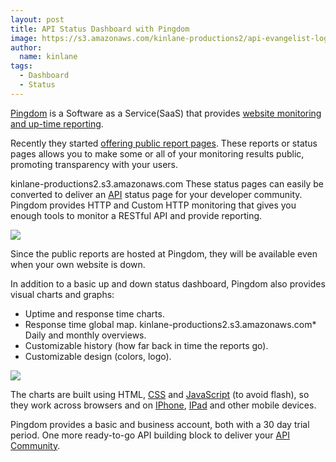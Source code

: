 ```yaml
---
layout: post
title: API Status Dashboard with Pingdom
image: https://s3.amazonaws.com/kinlane-productions2/api-evangelist-logos/api-evangelist-butterfly-vertical.png
author:
  name: kinlane
tags:
  - Dashboard
  - Status
---
```

[Pingdom](http://www.pingdom.com/) is a Software as a Service(SaaS) that provides [website monitoring and up-time reporting](http://www.pingdom.com/).

Recently they started [offering public report pages](http://royal.pingdom.com/2011/02/08/new-public-report-from-pingdom-enters-beta/). These reports or status pages allows you to make some or all of your monitoring results public, promoting transparency with your users.

kinlane-productions2.s3.amazonaws.com These status pages can easily be converted to deliver an [API](http://www.apievangelist.com/) status page for your developer community. Pingdom provides HTTP and Custom HTTP monitoring that gives you enough tools to monitor a RESTful API and provide reporting.

[![](http://kinlane-productions.s3.amazonaws.com/api-evangelist/pingdom-api-dashboard.png)](http://www.pingdom.com/)

Since the public reports are hosted at Pingdom, they will be available even when your own website is down.

In addition to a basic up and down status dashboard, Pingdom also provides visual charts and graphs:

*   Uptime and response time charts.
*   Response time global map.
kinlane-productions2.s3.amazonaws.com*   Daily and monthly overviews.
*   Customizable history (how far back in time the reports go).
*   Customizable design (colors, logo).

[![](http://kinlane-productions.s3.amazonaws.com/api-evangelist/pingdom-api-dashboard-reports.png)](http://www.pingdom.com/)

The charts are built using HTML, [CSS](http://www.kinlane.com/category/css/) and [JavaScript](http://www.kinlane.com/category/javascript/) (to avoid flash), so they work across browsers and on [IPhone](http://www.kinlane.com/category/mobile/iphone/), [IPad](http://www.kinlane.com/category/mobile/ipad/) and other mobile devices.

Pingdom provides a basic and business account, both with a 30 day trial period. One more ready-to-go API building block to deliver your [API Community](http://www.apievangelist.com/).